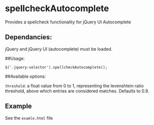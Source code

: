 spellcheckAutocomplete
======================

Provides a spellcheck functionality for jQuery UI Autocomplete

## Dependancies:

jQuery and jQuery UI (autocomplete) must be loaded.

##Usage:

	$('.jquery-selector').spellcheckAutocomplete();

##Available options:

`threshold`: a float value from 0 to 1, representing the levenshtein ratio threshold, above which entries are considered matches. Defaults to 0.9.

## Example

See the `examle.html` file
